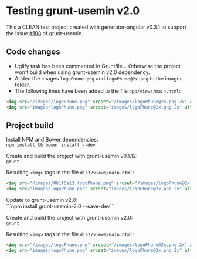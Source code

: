 # Testing grunt-usemin v2.0

This a CLEAN test project created with generator-angular v0.3.1 to support the issue [#108](https://github.com/yeoman/grunt-usemin/issues/108) of grunt-usemin.

## Code changes

* Uglify task has been commented in Gruntfile... Otherwise the project won't build when using grunt-usemin v2.0 dependency.
* Added the images `logoPhune.png` and `logoPhune@2x.png` to the images folder.
* The following lines have been added to the file `app/views/main.html`:  
```html
<img src="/images/logoPhune.png" srcset="/images/logoPhune@2x.png 2x" alt="Phune Gaming" width="71" height="23" />
<img src="images/logoPhune.png" srcset="images/logoPhune@2x.png 2x" alt="Phune Gaming" width="71" height="23" />
```

## Project build

Install NPM and Bower dependencies:  
```npm install && bower install --dev```

Create and build the project with grunt-usemin v0.1.12:  
```grunt```

Resulting `<img>` tags in the file `dist/views/main.html`:  
```html
<img src="/images/0b1f0a13.logoPhune.png" srcset="/images/logoPhune@2x.png 2x" alt="Phune Gaming" width="71" height="23">
<img src="images/logoPhune.png" srcset="images/logoPhune@2x.png 2x" alt="Phune Gaming" width="71" height="23">
```

Update to grunt-usemin v2.0:  
```npm install grunt-usemin-2.0 --save-dev``

Create and build the project with grunt-usemin v2.0:  
```grunt```

Resulting `<img>` tags in the file `dist/views/main.html`:  
```html
<img src="/images/logoPhune.png" srcset="/images/logoPhune@2x.png 2x" alt="Phune Gaming" width="71" height="23">
<img src="images/logoPhune.png" srcset="images/logoPhune@2x.png 2x" alt="Phune Gaming" width="71" height="23">
```
